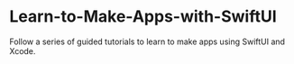 # Learn-to-Make-Apps-with-SwiftUI
Follow a series of guided tutorials to learn to make apps using SwiftUI and Xcode.
